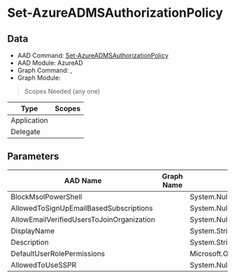 # Set-AzureADMSAuthorizationPolicy

> 

## Data

+ AAD Command: [Set-AzureADMSAuthorizationPolicy](https://docs.microsoft.com/en-us/powershell/module/AzureAD/Set-AzureADMSAuthorizationPolicy)
+ AAD Module: AzureAD
+ Graph Command: [](), []()
+ Graph Module: 

> Scopes Needed (any one)

|Type|Scopes|
|---|---|
|Application||
|Delegate||

## Parameters

|AAD Name|Graph Name|AAD Type|Graph Type|Infos|
|---|---|---|---|---|
|BlockMsolPowerShell||System.Nullable/System.Boolean|||
|AllowedToSignUpEmailBasedSubscriptions||System.Nullable/System.Boolean|||
|AllowEmailVerifiedUsersToJoinOrganization||System.Nullable/System.Boolean|||
|DisplayName||System.String|||
|Description||System.String|||
|DefaultUserRolePermissions||Microsoft.Open.MSGraph.Model.DefaultUserRolePermissions|||
|AllowedToUseSSPR||System.Nullable/System.Boolean|||

